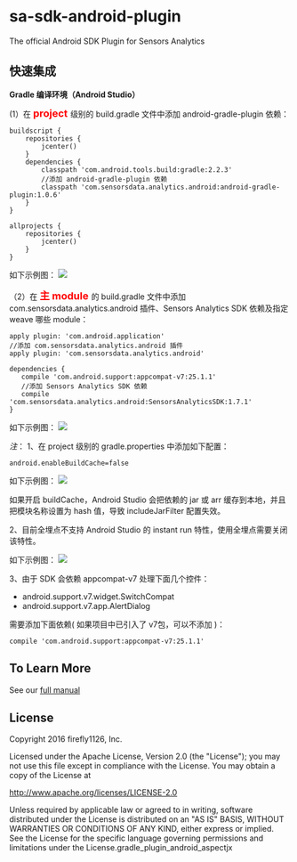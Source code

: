 # sa-sdk-android-plugin

The official Android SDK Plugin for Sensors Analytics

## 快速集成

__Gradle 编译环境（Android Studio）__

(1）在 <font color=red size=4 >  **project**  </font>级别的 build.gradle 文件中添加 android-gradle-plugin 依赖：

```android
buildscript {
    repositories {
        jcenter()
    }
    dependencies {
        classpath 'com.android.tools.build:gradle:2.2.3'
        //添加 android-gradle-plugin 依赖
        classpath 'com.sensorsdata.analytics.android:android-gradle-plugin:1.0.6'
    }
}

allprojects {
    repositories {
        jcenter()
    }
}
```

如下示例图：
![](https://www.sensorsdata.cn/manual/img/android_sdk_autotrack_1.png)

（2）在 <font color=red size=4 > **主 module** </font>的 build.gradle 文件中添加 com.sensorsdata.analytics.android 插件、Sensors Analytics SDK 依赖及指定 weave 哪些 module：

```android
apply plugin: 'com.android.application'
//添加 com.sensorsdata.analytics.android 插件
apply plugin: 'com.sensorsdata.analytics.android'

dependencies {
   compile 'com.android.support:appcompat-v7:25.1.1'
   //添加 Sensors Analytics SDK 依赖
   compile 'com.sensorsdata.analytics.android:SensorsAnalyticsSDK:1.7.1'
}
```

如下示例图：
![](https://www.sensorsdata.cn/manual/img/android_sdk_autotrack_2.png)

*注*：
1、在 project 级别的 gradle.properties 中添加如下配置：

```android
android.enableBuildCache=false
```

如下示例图：
![](https://www.sensorsdata.cn/manual/img/android_sdk_autotrack_5.png)

如果开启 buildCache，Android Studio 会把依赖的 jar 或 arr 缓存到本地，并且把模块名称设置为 hash 值，导致 includeJarFilter 配置失效。

2、目前全埋点不支持 Android Studio 的 instant run 特性，使用全埋点需要关闭该特性。

如下示例图：
![](https://www.sensorsdata.cn/manual/img/android_sdk_autotrack_4.png)

3、由于 SDK 会依赖 appcompat-v7 处理下面几个控件：

* android.support.v7.widget.SwitchCompat
* android.support.v7.app.AlertDialog

需要添加下面依赖( 如果项目中已引入了 v7包，可以不添加 )：

```android
compile 'com.android.support:appcompat-v7:25.1.1'
```

## To Learn More

See our [full manual](http://www.sensorsdata.cn/manual/android_sdk.html)

## License


Copyright 2016 firefly1126, Inc.

Licensed under the Apache License, Version 2.0 (the "License");
you may not use this file except in compliance with the License.
You may obtain a copy of the License at

http://www.apache.org/licenses/LICENSE-2.0

Unless required by applicable law or agreed to in writing, software
distributed under the License is distributed on an "AS IS" BASIS,
WITHOUT WARRANTIES OR CONDITIONS OF ANY KIND, either express or implied.
See the License for the specific language governing permissions and
limitations under the License.gradle_plugin_android_aspectjx
